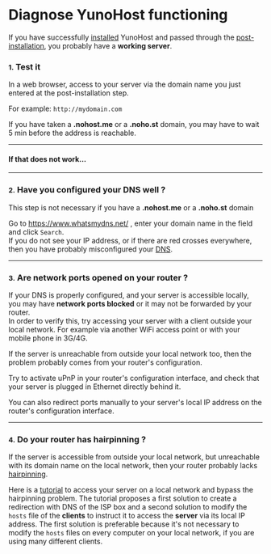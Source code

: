 # Diagnose YunoHost functioning

If you have successfully [installed](/install) YunoHost and passed through the [post-installation](/postinstall), you probably have a **working server**.

### <small>1.</small> Test it

In a web browser, access to your server via the domain name you just entered at the post-installation step.

For example: `http://mydomain.com`


<div class="alert alert-warning">
If you have taken a <b>.nohost.me</b> or a <b>.noho.st</b> domain, you may have to wait 5 min before the address is reachable.
</div>

---

#### If that does not work...

---

### <small>2.</small> Have you configured your DNS well ?

<div class="alert alert-info">
This step is not necessary if you have a <b>.nohost.me</b> or a <b>.noho.st</b> domain
</div>

Go to https://www.whatsmydns.net/ , enter your domain name in the field and click `Search`.    
If you do not see your IP address, or if there are red crosses everywhere, then you have probably misconfigured your [DNS](/dns).

---

### <small>3.</small> Are network ports opened on your router ?

If your DNS is properly configured, and your server is accessible locally, you may have **network ports blocked** or it may not be forwarded by your router.    
In order to verify this, try accessing your server with a client outside your local network. For example via another WiFi access point or with your mobile phone in 3G/4G.

If the server is unreachable from outside your local network too, then the problem probably comes from your router's configuration.

<div class="alert alert-info">
Try to activate uPnP in your router's configuration interface, and check that your server is plugged in Ethernet directly behind it.
<p>
You can also redirect ports manually to your server's local IP address on the router's configuration interface.
</p>
</div>

---

### <small>4.</small> Do your router has hairpinning ?

If the server is accessible from outside your local network, but unreachable with its domain name on the local network, then your router probably lacks <a href="https://en.wikipedia.org/wiki/Hairpinning" target="_blank">hairpinning</a>.

Here is a [tutorial](dns_local_network) to access your server on a local network and bypass the hairpinning problem. The tutorial proposes a first solution to create a redirection with DNS of the ISP box and a second solution to modify the `hosts` file of the **clients** to instruct it to access the **server** via its local IP address. The first solution is preferable because it's not necessary to modify the `hosts` files on every computer  on your local network, if you are using many different clients.
